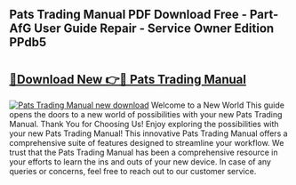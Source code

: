 ## Pats Trading Manual PDF Download Free - Part-AfG User Guide Repair - Service Owner Edition PPdb5

# <h2><a href="http://cf26609.oget.top/?id=Pats+Trading+Manual">🔗Download New 👉🔴 Pats Trading Manual</a></h2>

[![Pats Trading Manual new download](https://i.imgur.com/5g1atiW.png)](http://cf26609.oget.top/?id=Pats+Trading+Manual)
Welcome to a New World This guide opens the doors to a new world of possibilities with your new Pats Trading Manual. Thank You for Choosing Us! Enjoy exploring the possibilities with your new Pats Trading Manual! This innovative Pats Trading Manual offers a comprehensive suite of features designed to streamline your workflow. We trust that the Pats Trading Manual has been a comprehensive resource in your efforts to learn the ins and outs of your new device. In case of any queries or concerns, feel free to reach out to our customer service.
